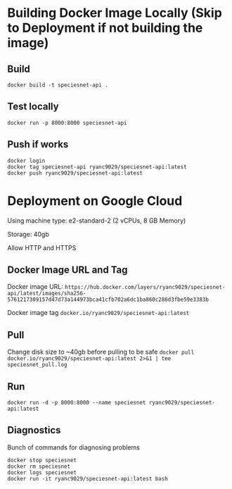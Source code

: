 # Building Docker Image Locally (Skip to Deployment if not building the image)

## Build

`docker build -t speciesnet-api .`

## Test locally

`docker run -p 8000:8000 speciesnet-api`

## Push if works

```
docker login
docker tag speciesnet-api ryanc9029/speciesnet-api:latest
docker push ryanc9029/speciesnet-api:latest
```

# Deployment on Google Cloud

Using machine type: e2-standard-2 (2 vCPUs, 8 GB Memory)

Storage: 40gb

Allow HTTP and HTTPS

## Docker Image URL and Tag

Docker image URL:
`https://hub.docker.com/layers/ryanc9029/speciesnet-api/latest/images/sha256-5761217309157d47d73a144973bca41cfb702a6dc1ba860c286d3fbe59e3383b`

Docker image tag
`docker.io/ryanc9029/speciesnet-api:latest`

## Pull

Change disk size to ~40gb before pulling to be safe
`docker pull docker.io/ryanc9029/speciesnet-api:latest 2>&1 | tee speciesnet_pull.log`

## Run

`docker run -d -p 8000:8000 --name speciesnet ryanc9029/speciesnet-api:latest`

## Diagnostics

Bunch of commands for diagnosing problems

```
docker stop speciesnet
docker rm speciesnet
docker logs speciesnet
docker run -it ryanc9029/speciesnet-api:latest bash
```
